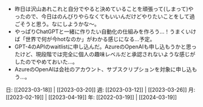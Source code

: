- 昨日は沢山あれこれと自分でやると決めていることを頑張って(しまって)やったので、今日はのんびりやらなくてもいいんだけどやりたいことをして過ごそうと思う。なにしようかな～。
- やっぱりChatGPTと一緒に作りたい自動化の仕組みを作ろう…！うまくいけば「世界で何が今hotなのか」がわかる感じになる…予定。
- GPT-4のAPIのwaitlistに申し込んだ。AzureのOpenAIも申し込もうかと思ったけど、現段階では完全に個人の趣味レベルだと承認されないような感じがしたのでやめておいた…。
- AzureのOpenAIは会社のアカウント、サブスクリプションを対象に申し込もう…。

日: [[2023-03-18]] | [[2023-03-20]]
週: [[2023-03-12]] | [[2023-03-26]]
月: [[2023-02-19]] | [[2023-04-19]]
年: [[2022-03-19]] | [[2024-03-19]]